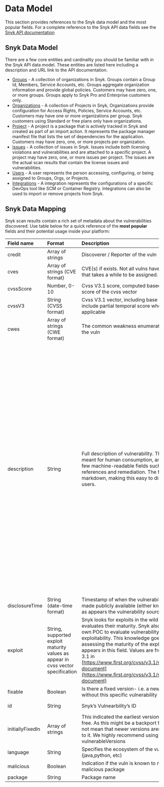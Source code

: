 # Data Model

This section provides references to the Snyk data model and the most popular fields. For a complete reference to the Snyk API data fields see the [Snyk API documentation](https://snyk.docs.apiary.io/#)

## Snyk Data Model

There are a few core entities and cardinality you should be familiar with in the Snyk API data model. These entities are listed here including a description and URL link to the API documentation.

* [Groups](https://snyk.docs.apiary.io/#reference/groups) - A collection of organizations in Snyk. Groups contain a Group Id, Members, Service Accounts, etc. Groups aggregate organization information and provide global policies. Customers may have zero, one, or more groups. Groups apply to Snyk Pro and Enterprise customers only.
* [Organizations](https://snyk.docs.apiary.io/#reference/organizations) - A collection of Projects in Snyk, Organizations provide configuration for Access Rights, Policies, Service Accounts, etc. Customers may have one or more organizations per group. Snyk customers using Standard or free plans only have organizations.
* [Project](https://snyk.docs.apiary.io/#reference/projects) - A project is a package that is actively tracked in Snyk and created as part of an import action. It represents the package manager manifest file that lists the set of dependencies for the application. Customers may have zero, one, or more projects per organization.
* [Issues](https://snyk.docs.apiary.io/#introduction/overview-and-entities/issue) - A collection of issues in Snyk. Issues include both licensing violations and vulnerabilities and are attached to a specific project. A project may have zero, one, or more issues per project. The issues are the actual scan results that contain the license issues and vulnerabilities.
* [Users](https://snyk.docs.apiary.io/#reference/users) - A user represents the person accessing, configuring, or being assigned to Groups, Orgs, or Projects.
* [Integrations](https://snyk.docs.apiary.io/#reference/integrations) - A integration represents the configurations of a specific DevOps tool like SCM or Container Registry. Integrations can also be used to import or remove projects from Snyk.

## Snyk Data Mapping

Snyk scan results contain a rich set of metadata about the vulnerabilities discovered. Use table below for a quick reference of the **most popular** fields and their potential usage inside your platform:

| Field name | Format | Description | Example |
| :--- | :--- | :--- | :--- |
| credit | Array of strings | Discoverer / Reporter of the vuln | "Matt Scott" |
| cves | Array of strings \(CVE format\) | CVE\(s\) if exists. Not all vulns have a CVE as that takes a while to be assigned. | CVE-2019-13990 |
| cvssScore | Number, 0-10 | Cvss V3.1 score, computed based on the base score of the cvss vector | 5.6 |
| cvssV3 | String \(CVSS format\) | Cvss V3.1 vector, including base score. Might include partial temporal score where applicable | "CVSS:3.1/AV:N/AC:H/PR:N/UI:N/S:U/C:L/I:L/A:L" |
| cwes | Array of strings \(CWE format\) | The common weakness enumeration \(CWE\) of the vuln | CWE-611description |
| description | String | Full description of vulnerability. This field is meant for human consumption, and repeats a few machine-readable fields such as references and remediation. The format is markdown, making this easy to display to users. | "\#\# Overview\n\n[org.quartz-scheduler.internal:quartz-core](https://mvnrepository.com/artifact/org.quartz-scheduler.internal/quartz-core) is a job scheduling library.\n\n\nAffected versions of this package are vulnerable to XML External Entity \(XXE\) Injection\nvia the `initDocumentParser` method in a job description.\n\n\#\# Details\nXXE Injection is a type of attack against an application that parses XML input.\r\nXML is a markup language that defines a set of rules for encoding documents in a format that is both human-readable and machine-readable. By default, many XML processors allow specification of an external entity, a URI that is dereferenced and evaluated during XML processing. When an XML document is being parsed, the parser can make a request and include the content at the specified URI inside of the XML document.\r\n\r\nAttacks can include disclosing local files, which may contain sensitive data such as passwords or private user data, using file: schemes or relative paths in the system identifier.\r\n\r\nFor example, below is a sample XML document, containing an XML element- username.\r\n\r\n`xml\r\n<?xml version=\"1.0\" encoding=\"ISO-8859-1\"?>\r\n <username>John</username>\r\n</xml>\r\n`\r\n\r\nAn external XML entity - `xxe`, is defined using a system identifier and present within a DOCTYPE header. These entities can access local or remote content. For example the below code contains an external XML entity that would fetch the content of `/etc/passwd` and display it to the user rendered by `username`.\r\n\r\n`xml\r\n<?xml version=\"1.0\" encoding=\"ISO-8859-1\"?>\r\n<!DOCTYPE foo [\r\n <!ENTITY xxe SYSTEM \"file:///etc/passwd\" >]>\r\n <username>&xxe;</username>\r\n</xml>\r\n`\r\n\r\nOther XXE Injection attacks can access local resources that may not stop returning data, possibly impacting application availability and leading to Denial of Service.\n\n\#\# Remediation\n\nThere is no fixed version for `org.quartz-scheduler.internal:quartz-core`.\n\n\n\#\# References\n\n- [GitHub Issue](https://github.com/quartz-scheduler/quartz/issues/467)\n" |
| disclosureTime | String \(date-time format\) | Timestamp of when the vulnerability was first made publicly available \(either known to us or as appears the vulnerability source\) | 2019-07-26T20:20:03Zexploit |
| exploit | String, supported exploit maturity values as appear in cvss vector specification | Snyk looks for exploits in the wild and evaluates their maturity. Snyk also writes it’s own POC to evaluate vulnerability exploitability. This knowledge goes into assessing the maturity of the exploit as appears in this field. Values are from section 3.1 in [https://www.first.org/cvss/v3.1/specification-document](https://www.first.org/cvss/v3.1/specification-document) | Functional |
| fixable | Boolean | Is there a fixed version- i.e. a newer version without this specific vulnerability | FALSE |
| id | String | Snyk’s Vulnearbility’s ID | SNYK-JAVA-ORGQUARTZSCHEDULERINTERNAL-455598 |
| initiallyFixedIn | Array of strings | This indicated the earliest version that is vuln-free. As this might be a backport fix, this does not mean that newer versions aren’t vulnerable to it. We highly recommend using the field vulnerableVersions | \[ "2.2", "2.6.14", "2.7.11"\]language |
| language | String | Specifies the ecosystem of the vulnerability \(java,python, etc\) | Java |
| malicious | Boolean | Indication if the vuln is known to mark a malicious package | FALSE |
| package | String | Package name | org.quartz-scheduler.internal:quartz-core |



